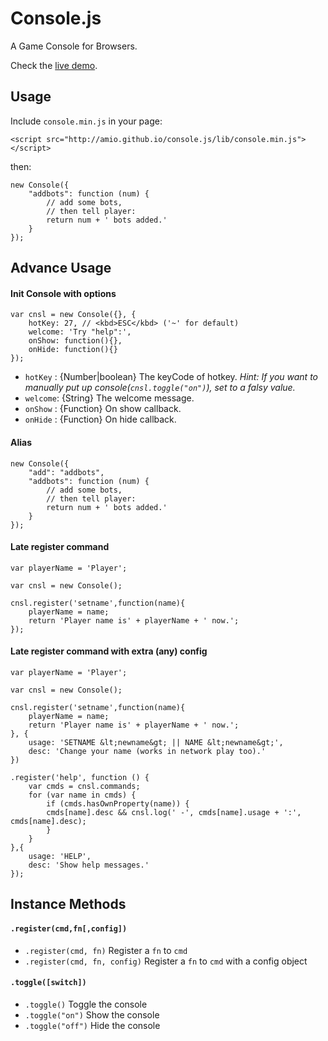 Console.js
==========

A Game Console for Browsers.

Check the [live demo](http://amio.github.io/console.js).

## Usage

Include `console.min.js` in your page:

```
<script src="http://amio.github.io/console.js/lib/console.min.js"></script>
```

then:
```
new Console({
    "addbots": function (num) {
        // add some bots,
        // then tell player:
        return num + ' bots added.'
    }
});
```

## Advance Usage

#### Init Console with options

```
var cnsl = new Console({}, {
    hotKey: 27, // <kbd>ESC</kbd> ('~' for default)
    welcome: 'Try "help":',
    onShow: function(){},
    onHide: function(){}
});
```

- `hotKey` : {Number|boolean} The keyCode of hotkey. *Hint: If you want to manually put up console(`cnsl.toggle("on")`), set to a falsy value.* 
- `welcome`: {String} The welcome message.
- `onShow` : {Function} On show callback.
- `onHide` : {Function} On hide callback.

#### Alias

```
new Console({
    "add": "addbots",
    "addbots": function (num) {
        // add some bots,
        // then tell player:
        return num + ' bots added.'
    }
});
```

#### Late register command

```
var playerName = 'Player';

var cnsl = new Console();

cnsl.register('setname',function(name){
    playerName = name;
    return 'Player name is' + playerName + ' now.';
});
```

#### Late register command with extra (any) config

```
var playerName = 'Player';

var cnsl = new Console();

cnsl.register('setname',function(name){
    playerName = name;
    return 'Player name is' + playerName + ' now.';
}, {
    usage: 'SETNAME &lt;newname&gt; || NAME &lt;newname&gt;',
    desc: 'Change your name (works in network play too).'
})

.register('help', function () {
    var cmds = cnsl.commands;
    for (var name in cmds) {
        if (cmds.hasOwnProperty(name)) {
        cmds[name].desc && cnsl.log(' -', cmds[name].usage + ':', cmds[name].desc);
        }
    }
},{
    usage: 'HELP',
    desc: 'Show help messages.'
});
```

## Instance Methods

#### `.register(cmd,fn[,config])`

- `.register(cmd, fn)` Register a `fn` to `cmd`
- `.register(cmd, fn, config)` Register a `fn` to `cmd` with a config object

#### `.toggle([switch])`

- `.toggle()` Toggle the console
- `.toggle("on")` Show the console
- `.toggle("off")` Hide the console

